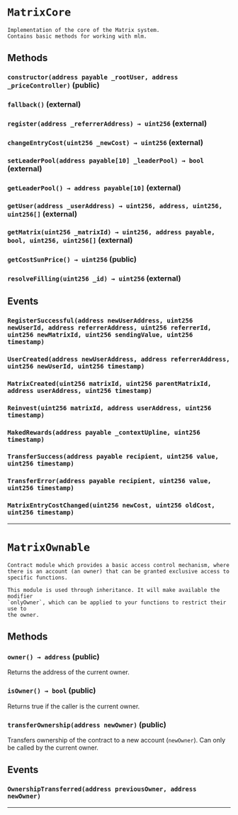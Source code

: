 












# `MatrixCore`


```
Implementation of the core of the Matrix system.
Contains basic methods for working with mlm.
```

## Methods


### `constructor(address payable _rootUser, address _priceController)` (public)






### `fallback()` (external)






### `register(address _referrerAddress) → uint256` (external)






### `changeEntryCost(uint256 _newCost) → uint256` (external)






### `setLeaderPool(address payable[10] _leaderPool) → bool` (external)






### `getLeaderPool() → address payable[10]` (external)






### `getUser(address _userAddress) → uint256, address, uint256, uint256[]` (external)






### `getMatrix(uint256 _matrixId) → uint256, address payable, bool, uint256, uint256[]` (external)






### `getCostSunPrice() → uint256` (public)






### `resolveFilling(uint256 _id) → uint256` (external)






## Events

### `RegisterSuccessful(address newUserAddress, uint256 newUserId, address referrerAddress, uint256 referrerId, uint256 newMatrixId, uint256 sendingValue, uint256 timestamp)`





### `UserCreated(address newUserAddress, address referrerAddress, uint256 newUserId, uint256 timestamp)`





### `MatrixCreated(uint256 matrixId, uint256 parentMatrixId, address userAddress, uint256 timestamp)`





### `Reinvest(uint256 matrixId, address userAddress, uint256 timestamp)`





### `MakedRewards(address payable _contextUpline, uint256 timestamp)`





### `TransferSuccess(address payable recipient, uint256 value, uint256 timestamp)`





### `TransferError(address payable recipient, uint256 value, uint256 timestamp)`





### `MatrixEntryCostChanged(uint256 newCost, uint256 oldCost, uint256 timestamp)`






---





# `MatrixOwnable`


```
Contract module which provides a basic access control mechanism, where
there is an account (an owner) that can be granted exclusive access to
specific functions.

This module is used through inheritance. It will make available the modifier
`onlyOwner`, which can be applied to your functions to restrict their use to
the owner.
```

## Methods


### `owner() → address` (public)



Returns the address of the current owner.


### `isOwner() → bool` (public)



Returns true if the caller is the current owner.


### `transferOwnership(address newOwner)` (public)



Transfers ownership of the contract to a new account (`newOwner`).
Can only be called by the current owner.


## Events

### `OwnershipTransferred(address previousOwner, address newOwner)`






---






